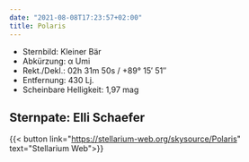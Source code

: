 ```yaml
---
date: "2021-08-08T17:23:57+02:00"
title: Polaris
---
```


- Sternbild: Kleiner Bär
- Abkürzung: α Umi
- Rekt./Dekl.: 02h 31m 50s / +89° 15′ 51″
- Entfernung: 430 Lj.
- Scheinbare Helligkeit: 1,97 mag

## Sternpate: Elli Schaefer

{{< button link="https://stellarium-web.org/skysource/Polaris" text="Stellarium Web">}}